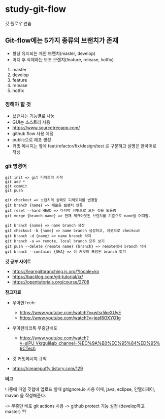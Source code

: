 # study-git-flow
깃 플로우 연습


## Git-flow에는 5가지 종류의 브랜치가 존재
- 항상 유지되는 메인 브랜치(master, develop)
- 머지 후 삭제하는 보조 브랜치(feature, release, hotfix)
1. master
2. develop
3. feature
4. release
5. hotfix


### 정해야 할 것
- 브랜치는 기능별로 나눔
- GUI는 소스트리 사용
-   https://www.sourcetreeapp.com/
- github flow 사용 예정
- public으로 레포 생성
- 커밋 메시지는 앞에 feat/refactor/fix/design/test 로 구분하고 설명은 한국어로 작성



### git 명령어
```
git init => git 디렉토리 시작
git add *
git commit
git push

git checkout => 브랜치의 상태로 디렉토리를 변경함
git branch {name} => 새로운 브랜치 만듬
git reset --hard HEAD => 마지막 커밋으로 모든 것을 되돌림
git merge {branch-name} => 현재 체크아웃된 브랜치를 기준으로 name을 머지함.

git branch {name} => name branch 생성
git checkout -b {name} => name branch 생성하고, 이곳으로 checkout
git branch -d {name} => name branch 삭제
git branch -a => remote, local branch 모두 보기
git push --delete {remote name} {branch} => remote에서 branch 삭제
git branch --contains {SHA} => 이 커밋이 포함된 branch 찾기
```



**깃 공부 사이트**
- https://learngitbranching.js.org/?locale=ko
- https://backlog.com/git-tutorial/kr/
- https://opentutorials.org/course/2708



**참고자료**

- 우아한Tech:
  - https://www.youtube.com/watch?v=wtsr5keXUyE
  - https://www.youtube.com/watch?v=jeaf8OXYO1g

- 우아한테코톡 무중단배포
  - https://www.youtube.com/watch?v=sIPU_VkrguI&ab_channel=%EC%9A%B0%EC%95%84%ED%95%9CTech

- 깃 커밋메시지 규칙
 - https://creampuffy.tistory.com/129
 



**비고**

나중에 파일 깃헙에 업로드 할때 
gitignore.io 사용 
이때, java, eclipse, 인텔리제이, mavan 을 작성해준다. 

-> 무중단 배포 git actions 사용
-> github protect 기능 설정 (develop하고 master) ??
